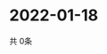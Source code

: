 # 2022-01-18
  共 0条

  <!-- BEGIN -->
  <!-- 最后更新时间Tue Jan 18 2022 09:04:44 GMT+0000 (Coordinated Universal Time) -->
  
  <!-- END -->
  
  